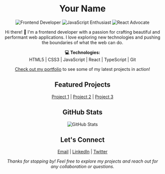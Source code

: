 <!-- Your Name -->
<h1 align="center">Your Name</h1>

<!-- Badges -->
<p align="center">
  <img src="https://img.shields.io/badge/Frontend-Developer-blue" alt="Frontend Developer">
  <img src="https://img.shields.io/badge/JavaScript-Enthusiast-yellow" alt="JavaScript Enthusiast">
  <img src="https://img.shields.io/badge/React-Advocate-green" alt="React Advocate">
</p>

<!-- Introduction -->
<p align="center">
  Hi there! 👋 I'm a frontend developer with a passion for crafting beautiful and performant web applications. I love exploring new technologies and pushing the boundaries of what the web can do.
</p>

<!-- Technologies -->
<p align="center">
  <strong>💻 Technologies:</strong>
  <br>
  HTML5 | CSS3 | JavaScript | React | TypeScript | Git
</p>

<!-- Portfolio -->
<p align="center">
  <a href="https://yourportfolio.com" target="_blank" rel="noopener noreferrer">Check out my portfolio</a> to see some of my latest projects in action!
</p>

<!-- Projects -->
<h2 align="center">Featured Projects</h2>
<p align="center">
  <a href="https://github.com/yourusername/project-1" target="_blank" rel="noopener noreferrer">Project 1</a> |
  <a href="https://github.com/yourusername/project-2" target="_blank" rel="noopener noreferrer">Project 2</a> |
  <a href="https://github.com/yourusername/project-3" target="_blank" rel="noopener noreferrer">Project 3</a>
</p>

<!-- GitHub Stats -->
<h2 align="center">GitHub Stats</h2>
<p align="center">
  <img src="https://github-readme-stats.vercel.app/api?username=yourusername&show_icons=true&count_private=true&theme=radical" alt="GitHub Stats">
</p>

<!-- Connect -->
<h2 align="center">Let's Connect</h2>
<p align="center">
  <a href="mailto:youremail@example.com" target="_blank" rel="noopener noreferrer">Email</a> |
  <a href="https://linkedin.com/in/yourusername" target="_blank" rel="noopener noreferrer">LinkedIn</a> |
  <a href="https://twitter.com/yourusername" target="_blank" rel="noopener noreferrer">Twitter</a>
</p>

<!-- Footer -->
<p align="center">
  <em>Thanks for stopping by! Feel free to explore my projects and reach out for any collaboration or questions.</em>
</p>
